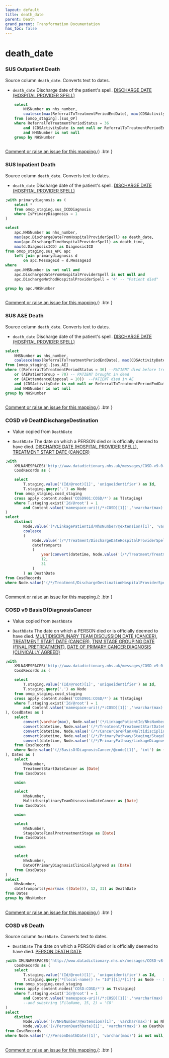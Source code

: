 ```yaml
---
layout: default
title: death_date
parent: Death
grand_parent: Transformation Documentation
has_toc: false
---
```

# death_date
### SUS Outpatient Death
Source column  `death_date`.
Converts text to dates.

* `death_date` Discharge date of the patient's spell. [DISCHARGE DATE (HOSPITAL PROVIDER SPELL)](https://www.datadictionary.nhs.uk/data_elements/discharge_date__hospital_provider_spell_.html)

```sql
	select
		NHSNumber as nhs_number,
		coalesce(max(ReferralToTreatmentPeriodEndDate), max(CDSActivityDate)) as death_date
	from [omop_staging].[sus_OP]
	where ReferralToTreatmentPeriodStatus = 36
		and (CDSActivityDate is not null or ReferralToTreatmentPeriodEndDate is not null)
		and NHSNumber is not null
	group by NHSNumber
	
```


[Comment or raise an issue for this mapping.](https://github.com/answerdigital/oxford-omop-data-mapper/issues/new?title=OMOP%20Death%20table%20death_date%20field%20SUS%20Outpatient%20Death%20mapping){: .btn }
### SUS Inpatient Death
Source column  `death_date`.
Converts text to dates.

* `death_date` Discharge date of the patient's spell. [DISCHARGE DATE (HOSPITAL PROVIDER SPELL)](https://www.datadictionary.nhs.uk/data_elements/discharge_date__hospital_provider_spell_.html)

```sql
;with primarydiagnosis as (
	select *
	from omop_staging.sus_ICDDiagnosis
	where IsPrimaryDiagnosis = 1
)

select
	apc.NHSNumber as nhs_number,
	max(apc.DischargeDateFromHospitalProviderSpell) as death_date,
	max(apc.DischargeTimeHospitalProviderSpell) as death_time,
	max(d.DiagnosisICD) as DiagnosisICD
from omop_staging.sus_APC apc
	left join primarydiagnosis d
		on apc.MessageId = d.MessageId
where
	apc.NHSNumber is not null and
	apc.DischargeDateFromHospitalProviderSpell is not null and
	apc.DischargeMethodHospitalProviderSpell = '4' -- "Patient died"

group by apc.NHSNumber
	
```


[Comment or raise an issue for this mapping.](https://github.com/answerdigital/oxford-omop-data-mapper/issues/new?title=OMOP%20Death%20table%20death_date%20field%20SUS%20Inpatient%20Death%20mapping){: .btn }
### SUS A&E Death
Source column  `death_date`.
Converts text to dates.

* `death_date` Discharge date of the patient's spell. [DISCHARGE DATE (HOSPITAL PROVIDER SPELL)](https://www.datadictionary.nhs.uk/data_elements/discharge_date__hospital_provider_spell_.html)

```sql
select
	NHSNumber as nhs_number,
	coalesce(max(ReferralToTreatmentPeriodEndDate), max(CDSActivityDate)) as death_date
from [omop_staging].[sus_AE]
where ((ReferralToTreatmentPeriodStatus = 36) --PATIENT died before treatment
	or (AEPatientGroup = 70) -- PATIENT brought in dead
	or (AEAttendanceDisposal = 10))  --PATIENT died in AE
	and (CDSActivityDate is not null or ReferralToTreatmentPeriodEndDate is not null)
	and NHSNumber is not null
group by NHSNumber
	
```


[Comment or raise an issue for this mapping.](https://github.com/answerdigital/oxford-omop-data-mapper/issues/new?title=OMOP%20Death%20table%20death_date%20field%20SUS%20A&E%20Death%20mapping){: .btn }
### COSD v9 DeathDischargeDestination
* Value copied from `DeathDate`

* `DeathDate` The date on which a PERSON died or is officially deemed to have died. [DISCHARGE DATE (HOSPITAL PROVIDER SPELL)](https://www.datadictionary.nhs.uk/data_elements/discharge_date__hospital_provider_spell_.html), [TREATMENT START DATE (CANCER)](https://www.datadictionary.nhs.uk/data_elements/treatment_start_date__cancer_.html)

```sql
;with 
	XMLNAMESPACES('http://www.datadictionary.nhs.uk/messages/COSD-v9-0-1' AS COSD901),
	CosdRecords as ( 

	select
		T.staging.value('(Id/@root)[1]', 'uniqueidentifier') as Id,
		T.staging.query('.') as Node
	from omop_staging.cosd_staging
	cross apply content.nodes('COSD901:COSD/*') as T(staging)
	where T.staging.exist('Id/@root') = 1
		and Content.value('namespace-uri((/*:COSD)[1])','nvarchar(max)') = 'http://www.datadictionary.nhs.uk/messages/COSD-v9-0-1'
)
select
	distinct
		Node.value('(*/LinkagePatientId/NhsNumber/@extension)[1]', 'varchar(max)') as NhsNumber,
		coalesce
		(
			Node.value('(/*/Treatment/DischargeDateHospitalProviderSpell)[1]', 'varchar(max)'),
			datefromparts
			(
				year(convert(datetime, Node.value('(/*/Treatment/TreatmentStartDateCancer)[1]', 'varchar(max)'))),
				12,
				31
			)
		) as DeathDate
from CosdRecords
where Node.value('(/*/Treatment/DischargeDestinationHospitalProviderSpell/@code)[1]', 'varchar(max)') = 79 -- Not applicable - PATIENT died or stillbirth
	
```


[Comment or raise an issue for this mapping.](https://github.com/answerdigital/oxford-omop-data-mapper/issues/new?title=OMOP%20Death%20table%20death_date%20field%20COSD%20v9%20DeathDischargeDestination%20mapping){: .btn }
### COSD v9 BasisOfDiagnosisCancer
* Value copied from `DeathDate`

* `DeathDate` The date on which a PERSON died or is officially deemed to have died. [MULTIDISCIPLINARY TEAM DISCUSSION DATE (CANCER)](https://www.datadictionary.nhs.uk/data_elements/multidisciplinary_team_discussion_date__cancer_.html), [TREATMENT START DATE (CANCER)](https://www.datadictionary.nhs.uk/data_elements/treatment_start_date__cancer_.html), [TNM STAGE GROUPING DATE (FINAL PRETREATMENT)](https://www.datadictionary.nhs.uk/data_elements/tnm_stage_grouping_date__final_pretreatment_.html), [DATE OF PRIMARY CANCER DIAGNOSIS (CLINICALLY AGREED)](https://www.datadictionary.nhs.uk/data_elements/date_of_primary_cancer_diagnosis__clinically_agreed_.html)

```sql
;with 
	XMLNAMESPACES('http://www.datadictionary.nhs.uk/messages/COSD-v9-0-1' AS COSD901),
	CosdRecords as ( 

	select
		T.staging.value('(Id/@root)[1]', 'uniqueidentifier') as Id,
		T.staging.query('.') as Node
	from omop_staging.cosd_staging
	cross apply content.nodes('COSD901:COSD/*') as T(staging)
	where T.staging.exist('Id/@root') = 1
		and Content.value('namespace-uri((/*:COSD)[1])','nvarchar(max)') = 'http://www.datadictionary.nhs.uk/messages/COSD-v9-0-1'
), CosdDates as (
	select 
		convert(varchar(max), Node.value('(*/LinkagePatientId/NhsNumber/@extension)[1]', 'varchar(max)')) as NhsNumber,
		convert(datetime, Node.value('(/*/Treatment/TreatmentStartDateCancer)[1]', 'varchar(max)')) as TreatmentStartDateCancer,
		convert(datetime, Node.value('(/*/CancerCarePlan/MultidisciplinaryTeamDiscussionDateCancer)[1]', 'varchar(max)')) as MultidisciplinaryTeamDiscussionDateCancer,
		convert(datetime, Node.value('(/*/PrimaryPathway/Staging/StageDateFinalPretreatmentStage)[1]', 'varchar(max)')) as StageDateFinalPretreatmentStage,
		convert(datetime, Node.value('(/*/PrimaryPathway/LinkageDiagnosticDetails/DateOfPrimaryDiagnosisClinicallyAgreed)[1]', 'varchar(max)')) as DateOfPrimaryDiagnosisClinicallyAgreed
	from CosdRecords
	where Node.value('(//BasisOfDiagnosisCancer/@code)[1]', 'int') in (0, 1)
), Dates as (
	select
		NhsNumber,
		TreatmentStartDateCancer as [Date]
	from CosdDates

	union 

	select
		NhsNumber,
		MultidisciplinaryTeamDiscussionDateCancer as [Date]
	from CosdDates

	union 

	select
		NhsNumber,
		StageDateFinalPretreatmentStage as [Date]
	from CosdDates

	union 

	select
		NhsNumber,
		DateOfPrimaryDiagnosisClinicallyAgreed as [Date]
	from CosdDates
)
select
	NhsNumber,
	datefromparts(year(max ([Date])), 12, 31) as DeathDate
from Dates
group by NhsNumber
	
```


[Comment or raise an issue for this mapping.](https://github.com/answerdigital/oxford-omop-data-mapper/issues/new?title=OMOP%20Death%20table%20death_date%20field%20COSD%20v9%20BasisOfDiagnosisCancer%20mapping){: .btn }
### COSD v8 Death
Source column  `DeathDate`.
Converts text to dates.

* `DeathDate` The date on which a PERSON died or is officially deemed to have died. [PERSON DEATH DATE](https://www.datadictionary.nhs.uk/data_elements/person_death_date.html)

```sql
;with XMLNAMESPACES('http://www.datadictionary.nhs.uk/messages/COSD-v8-1' AS COSD),
	CosdRecords as ( 
	select
		T.staging.value('(Id/@root)[1]', 'uniqueidentifier') as Id,
		T.staging.query('*[local-name() != "Id"][1]/*[1]') as Node -- Select the first inner element of the element that is not called Id.
	from omop_staging.cosd_staging
	cross apply content.nodes('COSD:COSD/*') as T(staging)
	where T.staging.exist('Id/@root') = 1
		and Content.value('namespace-uri((/*:COSD)[1])','nvarchar(max)') = 'http://www.datadictionary.nhs.uk/messages/COSD-v8-1'
		--and substring (FileName, 15, 2) = 'CO'
)
select 
	distinct
		Node.value('(//NHSNumber/@extension)[1]', 'varchar(max)') as NhsNumber,
		Node.value('(//PersonDeathDate)[1]', 'varchar(max)') as DeathDate
from CosdRecords
where Node.value('(//PersonDeathDate)[1]', 'varchar(max)') is not null;
	
```


[Comment or raise an issue for this mapping.](https://github.com/answerdigital/oxford-omop-data-mapper/issues/new?title=OMOP%20Death%20table%20death_date%20field%20COSD%20v8%20Death%20mapping){: .btn }

